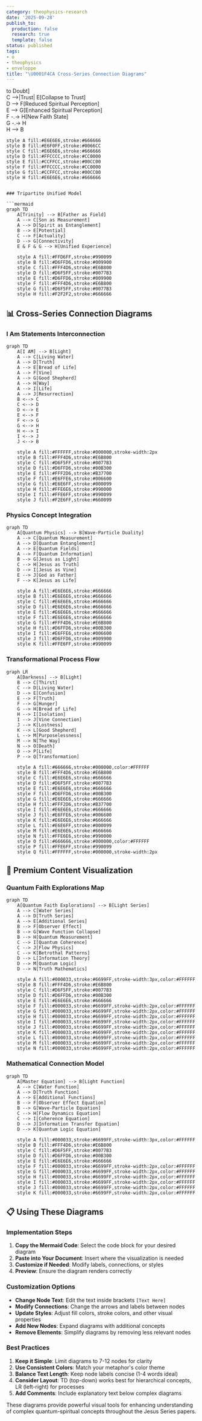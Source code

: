```yaml
---
category: theophysics-research
date: '2025-09-28'
publish_to:
  production: false
  research: true
  template: false
status: published
tags:
- o
- theophysics
- enveloppe
title: "\U0001F4CA Cross-Series Connection Diagrams"
---
```

   
to Doubt]   
    C -->|Trust| E[Collapse to Trust]   
    D --> F[Reduced Spiritual Perception]   
    E --> G[Enhanced Spiritual Perception]   
    F -.-> H[New Faith State]   
    G -.-> H   
    H --> B   
       
    style A fill:#E6E6E6,stroke:#666666   
    style B fill:#E6F0FF,stroke:#0066CC   
    style C fill:#E6E6E6,stroke:#666666   
    style D fill:#FFCCCC,stroke:#CC0000   
    style E fill:#CCFFCC,stroke:#00CC00   
    style F fill:#FFCCCC,stroke:#CC0000   
    style G fill:#CCFFCC,stroke:#00CC00   
    style H fill:#E6E6E6,stroke:#666666   
```

### Tripartite Unified Model

```mermaid
graph TD
    A[Trinity] --> B[Father as Field]
    A --> C[Son as Measurement]
    A --> D[Spirit as Entanglement]
    B --> E[Potential]
    C --> F[Actuality]
    D --> G[Connectivity]
    E & F & G --> H[Unified Experience]
    
    style A fill:#FFD6FF,stroke:#990099
    style B fill:#D6FFD6,stroke:#009900
    style C fill:#FFF4D6,stroke:#E6B800
    style D fill:#D6F5FF,stroke:#0077B3
    style E fill:#D6FFD6,stroke:#009900
    style F fill:#FFF4D6,stroke:#E6B800
    style G fill:#D6F5FF,stroke:#0077B3
    style H fill:#F2F2F2,stroke:#666666
```
   
   
## 📊 Cross-Series Connection Diagrams   
   
### I Am Statements Interconnection   
   
```mermaid
graph TD
    A[I AM] --> B[Light]
    A --> C[Living Water]
    A --> D[Truth]
    A --> E[Bread of Life]
    A --> F[Vine]
    A --> G[Good Shepherd]
    A --> H[Way]
    A --> I[Life]
    A --> J[Resurrection]
    B <--> C
    C <--> D
    D <--> E
    E <--> F
    F <--> G
    G <--> H
    H <--> I
    I <--> J
    J <--> B
    
    style A fill:#FFFFFF,stroke:#000000,stroke-width:2px
    style B fill:#FFF4D6,stroke:#E6B800
    style C fill:#D6F5FF,stroke:#0077B3
    style D fill:#D6FFD6,stroke:#00B300
    style E fill:#FFF2D6,stroke:#B37700
    style F fill:#E6FFE6,stroke:#006600
    style G fill:#E6E6FF,stroke:#000099
    style H fill:#FFE6E6,stroke:#990000
    style I fill:#FFE6FF,stroke:#990099
    style J fill:#F2E6FF,stroke:#660099
```
   
   
### Physics Concept Integration   
   
```mermaid
graph TD
    A[Quantum Physics] --> B[Wave-Particle Duality]
    A --> C[Quantum Measurement]
    A --> D[Quantum Entanglement]
    A --> E[Quantum Fields]
    A --> F[Quantum Information]
    B --> G[Jesus as Light]
    C --> H[Jesus as Truth]
    D --> I[Jesus as Vine]
    E --> J[God as Father]
    F --> K[Jesus as Life]
    
    style A fill:#E6E6E6,stroke:#666666
    style B fill:#E6E6E6,stroke:#666666
    style C fill:#E6E6E6,stroke:#666666
    style D fill:#E6E6E6,stroke:#666666
    style E fill:#E6E6E6,stroke:#666666
    style F fill:#E6E6E6,stroke:#666666
    style G fill:#FFF4D6,stroke:#E6B800
    style H fill:#D6FFD6,stroke:#00B300
    style I fill:#E6FFE6,stroke:#006600
    style J fill:#D6FFD6,stroke:#009900
    style K fill:#FFE6FF,stroke:#990099
```
   
   
### Transformational Process Flow   
   
```mermaid
graph LR
    A[Darkness] --> B[Light]
    B --> C[Thirst]
    C --> D[Living Water]
    D --> E[Confusion]
    E --> F[Truth]
    F --> G[Hunger]
    G --> H[Bread of Life]
    H --> I[Isolation]
    I --> J[Vine Connection]
    J --> K[Lostness]
    K --> L[Good Shepherd]
    L --> M[Purposelessness]
    M --> N[The Way]
    N --> O[Death]
    O --> P[Life]
    P --> Q[Transformation]
    
    style A fill:#666666,stroke:#000000,color:#FFFFFF
    style B fill:#FFF4D6,stroke:#E6B800
    style C fill:#E6E6E6,stroke:#666666
    style D fill:#D6F5FF,stroke:#0077B3
    style E fill:#E6E6E6,stroke:#666666
    style F fill:#D6FFD6,stroke:#00B300
    style G fill:#E6E6E6,stroke:#666666
    style H fill:#FFF2D6,stroke:#B37700
    style I fill:#E6E6E6,stroke:#666666
    style J fill:#E6FFE6,stroke:#006600
    style K fill:#E6E6E6,stroke:#666666
    style L fill:#E6E6FF,stroke:#000099
    style M fill:#E6E6E6,stroke:#666666
    style N fill:#FFE6E6,stroke:#990000
    style O fill:#666666,stroke:#000000,color:#FFFFFF
    style P fill:#FFE6FF,stroke:#990099
    style Q fill:#FFFFFF,stroke:#000000,stroke-width:2px
```
   
   
## 🧠 Premium Content Visualization   
   
### Quantum Faith Explorations Map   
   
```mermaid
graph TD
    A[Quantum Faith Explorations] --> B[Light Series]
    A --> C[Water Series]
    A --> D[Truth Series]
    A --> E[Additional Series]
    B --> F[Observer Effect]
    B --> G[Wave Function Collapse]
    B --> H[Quantum Measurement]
    C --> I[Quantum Coherence]
    C --> J[Flow Physics]
    C --> K[Betrothal Patterns]
    D --> L[Information Theory]
    D --> M[Quantum Logic]
    D --> N[Truth Mathematics]
    
    style A fill:#000033,stroke:#6699FF,stroke-width:3px,color:#FFFFFF
    style B fill:#FFF4D6,stroke:#E6B800
    style C fill:#D6F5FF,stroke:#0077B3
    style D fill:#D6FFD6,stroke:#00B300
    style E fill:#E6E6E6,stroke:#666666
    style F fill:#000033,stroke:#6699FF,stroke-width:2px,color:#FFFFFF
    style G fill:#000033,stroke:#6699FF,stroke-width:2px,color:#FFFFFF
    style H fill:#000033,stroke:#6699FF,stroke-width:2px,color:#FFFFFF
    style I fill:#000033,stroke:#6699FF,stroke-width:2px,color:#FFFFFF
    style J fill:#000033,stroke:#6699FF,stroke-width:2px,color:#FFFFFF
    style K fill:#000033,stroke:#6699FF,stroke-width:2px,color:#FFFFFF
    style L fill:#000033,stroke:#6699FF,stroke-width:2px,color:#FFFFFF
    style M fill:#000033,stroke:#6699FF,stroke-width:2px,color:#FFFFFF
    style N fill:#000033,stroke:#6699FF,stroke-width:2px,color:#FFFFFF
```
   
   
### Mathematical Connection Model   
   
```mermaid
graph TD
    A[Master Equation] --> B[Light Function]
    A --> C[Water Function]
    A --> D[Truth Function]
    A --> E[Additional Functions]
    B --> F[Observer Effect Equation]
    B --> G[Wave-Particle Equation]
    C --> H[Flow Dynamics Equation]
    C --> I[Coherence Equation]
    D --> J[Information Transfer Equation]
    D --> K[Quantum Logic Equation]
    
    style A fill:#000033,stroke:#6699FF,stroke-width:3px,color:#FFFFFF
    style B fill:#FFF4D6,stroke:#E6B800
    style C fill:#D6F5FF,stroke:#0077B3
    style D fill:#D6FFD6,stroke:#00B300
    style E fill:#E6E6E6,stroke:#666666
    style F fill:#000033,stroke:#6699FF,stroke-width:2px,color:#FFFFFF
    style G fill:#000033,stroke:#6699FF,stroke-width:2px,color:#FFFFFF
    style H fill:#000033,stroke:#6699FF,stroke-width:2px,color:#FFFFFF
    style I fill:#000033,stroke:#6699FF,stroke-width:2px,color:#FFFFFF
    style J fill:#000033,stroke:#6699FF,stroke-width:2px,color:#FFFFFF
    style K fill:#000033,stroke:#6699FF,stroke-width:2px,color:#FFFFFF
```
   
   
## 📋 Using These Diagrams   
   
### Implementation Steps   
   
1. **Copy the Mermaid Code**: Select the code block for your desired diagram   
2. **Paste into Your Document**: Insert where the visualization is needed   
3. **Customize if Needed**: Modify labels, connections, or styles   
4. **Preview**: Ensure the diagram renders correctly   
   
### Customization Options   
   
   
- **Change Node Text**: Edit the text inside brackets `[Text Here]`   
- **Modify Connections**: Change the arrows and labels between nodes   
- **Update Styles**: Adjust fill colors, stroke colors, and other visual properties   
- **Add New Nodes**: Expand diagrams with additional concepts   
- **Remove Elements**: Simplify diagrams by removing less relevant nodes   
   
### Best Practices   
   
1. **Keep it Simple**: Limit diagrams to 7-12 nodes for clarity   
2. **Use Consistent Colors**: Match your metaphor's color theme   
3. **Balance Text Length**: Keep node labels concise (1-4 words ideal)   
4. **Consider Layout**: TD (top-down) works best for hierarchical concepts, LR (left-right) for processes   
5. **Add Comments**: Include explanatory text below complex diagrams   
   
These diagrams provide powerful visual tools for enhancing understanding of complex quantum-spiritual concepts throughout the Jesus Series papers.